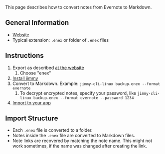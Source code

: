 This page describes how to convert notes from Evernote to Markdown.

## General Information

- [Website](https://evernote.com/)
- Typical extension: `.enex` or folder of `.enex` files

## Instructions

1. Export as described [at the website](https://help.evernote.com/hc/en-us/articles/209005557-Export-notes-and-notebooks-as-ENEX-or-HTML)
    1. Choose "enex"
2. [Install jimmy](../index.md#installation)
3. Convert to Markdown. Example: `jimmy-cli-linux backup.enex --format evernote`
    1. To decrypt encrypted notes, specify your password, like `jimmy-cli-linux backup.enex --format evernote --password 1234`
4. [Import to your app](../import_instructions.md)

## Import Structure

- Each `.enex` file is converted to a folder.
- Notes inside the `.enex` file are converted to Markdown files.
- Note links are recovered by matching the note name. This might not work sometimes, if the name was changed after creating the link.
